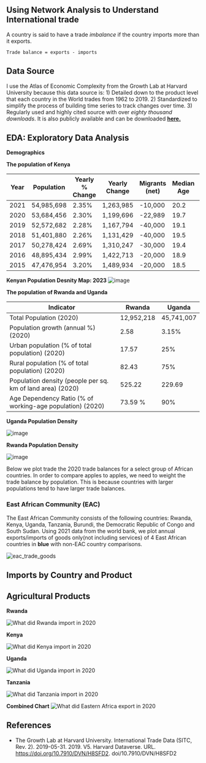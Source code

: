 ## Using Network Analysis to Understand International trade

A country is said to have a trade *imbalance* if the country imports more than it exports. 

```
Trade balance = exports - imports
```

**Data Source**
---------------
I use the Atlas of Economic Complexity from the Growth Lab at Harvard University because this data source is: 1) Detailed down to the product level that each country in the World trades from 1962 to 2019. 2) Standardized to simplify the process of building time series to track changes over time. 3) Regularly used and highly cited source with over *eighty thousand downloads*. It is also publicly available and can be downloaded [**here.**](https://dataverse.harvard.edu/dataset.xhtml?persistentId=doi:10.7910/DVN/H8SFD2)

**EDA: Exploratory Data Analysis**
--------------------------------

**Demographics**

**The population of Kenya** 

| Year | Population    | Yearly % Change | Yearly Change | Migrants (net) | Median Age | Fertility Rate | Population Density |
|------|---------------|-----------------|---------------|---------------|------------|----------------|--------------------|
| 2021 | 54,985,698    | 2.35%           | 1,263,985     | -10,000       | 20.2       | 3.64           | 93.0               |
| 2020 | 53,684,456    | 2.30%           | 1,199,696     | -22,989       | 19.7       | 3.65           | 90.0               |
| 2019 | 52,572,682    | 2.28%           | 1,167,794     | -40,000       | 19.1       | 3.66           | 88.1               |
| 2018 | 51,401,880    | 2.26%           | 1,131,429     | -40,000       | 19.5       | 3.52           | 86.2               |
| 2017 | 50,278,424    | 2.69%           | 1,310,247     | -30,000       | 19.4       | 3.9            | 84.4               |
| 2016 | 48,895,434    | 2.99%           | 1,422,713     | -20,000       | 18.9       | 4.09           | 82.0               |
| 2015 | 47,476,954    | 3.20%           | 1,489,934     | -20,000       | 18.5       | 4.35           | 79.7               |

**Kenyan Population Desnity Map: 2023**
![image](https://github.com/LNshuti/eactrade/assets/13305262/5e30e135-ab02-4d73-b47d-e63d2283d37e)


**The population of Rwanda and Uganda** 

| Indicator                                                  | Rwanda   | Uganda   |
|-------------------------------------------------------------|-----------------------|------------------------|
| Total Population (2020)                                     | 12,952,218            | 45,741,007             |
| Population growth (annual %) (2020)                         | 2.58                  | 3.15%                 |
| Urban population (% of total population) (2020)             | 17.57                 |25%                   |
| Rural population (% of total population) (2020)             | 82.43                 | 75%                  |
| Population density (people per sq. km of land area) (2020)  | 525.22                | 229.69                 |
| Age Dependency Ratio (% of working-age population) (2020)   | 73.59 %                 |  90%                |

**Uganda Population Density**

![image](https://github.com/LNshuti/eactrade/assets/13305262/7cf00c48-1dce-4157-9fef-10b6ded35e2a)

**Rwanda Population Density**

![image](https://github.com/LNshuti/eactrade/assets/13305262/7ad44a11-b32a-487c-9a6a-d48ccaf18c64)

Below we plot trade the 2020 trade balances for a select group of African countries. In order to compare apples to apples, we need to weight the trade balance by population. This is because countries with larger populations tend to have larger trade balances. 

### East African Community (EAC)
The East African Community consists of the following countries: Rwanda, Kenya, Uganda, Tanzania, Burundi, the Democratic Republic of Congo and South Sudan. Using 2021 data from the world bank, we plot annual exports/imports of goods only(not including services) of 4 East African countries in **blue** with non-EAC country comparisons. 


![eac_trade_goods](https://user-images.githubusercontent.com/13305262/221357099-99bfd667-d185-4d6a-9bdd-f2213fb68e7d.png)

## **Imports by Country and Product**

**Agricultural Products**
-------------------------

**Rwanda**

![What did Rwanda import in 2020](https://user-images.githubusercontent.com/13305262/231676481-8cc5d45b-f932-4097-8dc3-b5945debf168.png)

**Kenya**

![What did Kenya import in 2020](https://user-images.githubusercontent.com/13305262/231682205-facefe08-d19c-48dc-99a8-43c5e5b0b851.png)

**Uganda**

![What did Uganda import in 2020](https://user-images.githubusercontent.com/13305262/231684963-ba59c419-0b72-48ec-a8a4-0364fd2055a9.png)

**Tanzania**

![What did Tanzania import in 2020](https://user-images.githubusercontent.com/13305262/231685703-fe1a48e0-283e-4401-ac94-f3a43b394a9e.png)

**Combined Chart**
![What did Eastern Africa export in 2020](https://user-images.githubusercontent.com/13305262/234193116-48032fe5-74b0-42d5-8a4b-ebefb8216a5f.png)


**References**
--------------
- The Growth Lab at Harvard University. International Trade Data (SITC, Rev. 2). 2019-05-31. 2019. V5. Harvard Dataverse. URL. https://doi.org/10.7910/DVN/H8SFD2. doi/10.7910/DVN/H8SFD2
